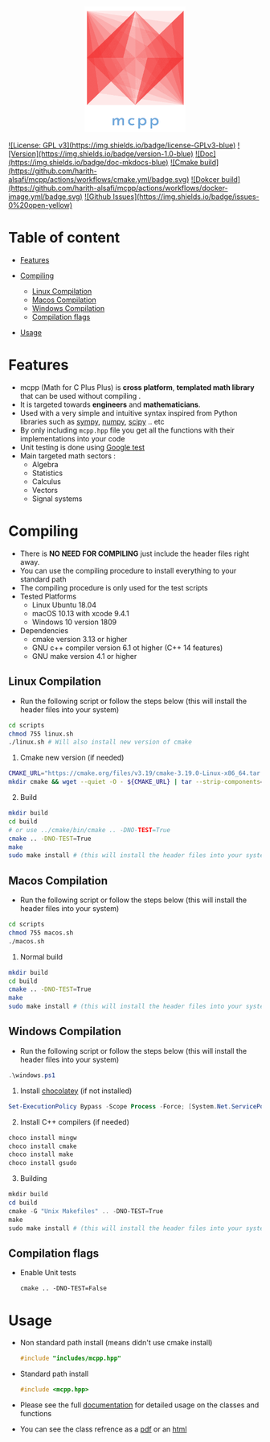 <p align="center">
  <img width="200" height="250" src="mcpp.png">
</p>
<a href="https://www.gnu.org/licenses/gpl-3.0" target="_blank">![License: GPL v3](https://img.shields.io/badge/license-GPLv3-blue)</a>
<a href="https://github.com/harith-alsafi/mcpp/releases" target="_blank">![Version](https://img.shields.io/badge/version-1.0-blue)</a>
<a href="https://harith-alsafi.github.io/mcpp-doc/" target="_blank">![Doc](https://img.shields.io/badge/doc-mkdocs-blue)</a> 
<a href="https://github.com/harith-alsafi/mcpp/actions/workflows" target="_blank">![Cmake build](https://github.com/harith-alsafi/mcpp/actions/workflows/cmake.yml/badge.svg)</a>
<a href="https://github.com/harith-alsafi/mcpp/actions/workflows" target="_blank">![Dokcer build](https://github.com/harith-alsafi/mcpp/actions/workflows/docker-image.yml/badge.svg)</a> 
<a href="https://github.com/harith-alsafi/mcpp/issues" target="_blank">![Github Issues](https://img.shields.io/badge/issues-0%20open-yellow)</a>

# Table of content 
- [Features](#features)

- [Compiling](#compiling)
  * [Linux Compilation](#linux-compilation)
  * [Macos Compilation](#macos-compilation)
  * [Windows Compilation](#windows-compilation)
  * [Compilation flags](#compilation-flags)
  
- [Usage](#usage)
# Features
* mcpp (Math for C Plus Plus) is **cross platform**,  **templated math library** that can be used without compiling . 
* It is targeted towards **engineers** and **mathematicians**.
* Used with a very simple and intuitive syntax inspired from Python libraries such as [sympy](https://www.sympy.org/en/index.html), [numpy](https://numpy.org/), [scipy](https://www.scipy.org/) .. etc
* By only including ``mcpp.hpp`` file you get all the functions with their implementations into your code 
* Unit testing is done using [Google test](https://github.com/google/googletest)
* Main targeted math sectors  :
    * Algebra 
    * Statistics 
    * Calculus 
    * Vectors 
    * Signal systems 

# Compiling 
* There is **NO NEED FOR COMPILING** just include the header files right away. 
* You can use the compiling procedure to install everything to your standard path 
* The compiling procedure is only used for the test scripts 
* Tested Platforms 
    * Linux Ubuntu 18.04
    * macOS 10.13 with xcode 9.4.1
    * Windows 10 version 1809
* Dependencies 
    * cmake version 3.13 or higher
    * GNU c++ compiler version 6.1 ot higher (C++ 14 features)
    * GNU make version 4.1 or higher

## Linux Compilation

* Run the following script or follow the steps below (this will install the header files into your system)
```bash
cd scripts
chmod 755 linux.sh
./linux.sh # Will also install new version of cmake 
```
1. Cmake new version (if needed)

```bash
CMAKE_URL="https://cmake.org/files/v3.19/cmake-3.19.0-Linux-x86_64.tar.gz"
mkdir cmake && wget --quiet -O - ${CMAKE_URL} | tar --strip-components=1 -xz -C cmake 
```
2. Build 

```bash
mkdir build
cd build
# or use ../cmake/bin/cmake .. -DNO-TEST=True 
cmake .. -DNO-TEST=True
make
sudo make install # (this will install the header files into your system)
```
## Macos Compilation
* Run the following script or follow the steps below (this will install the header files into your system)
```bash
cd scripts
chmod 755 macos.sh
./macos.sh
```
1) Normal build 
```bash
mkdir build
cd build
cmake .. -DNO-TEST=True  
make
sudo make install # (this will install the header files into your system)
```
## Windows Compilation
* Run the following script or follow the steps below (this will install the header files into your system)
```powershell
.\windows.ps1
```
1) Install [chocolatey](https://chocolatey.org/install) (if not installed)
```powershell
Set-ExecutionPolicy Bypass -Scope Process -Force; [System.Net.ServicePointManager]::SecurityProtocol = [System.Net.ServicePointManager]::SecurityProtocol -bor 3072; iex ((New-Object System.Net.WebClient).DownloadString('https://chocolatey.org/install.ps1'))
```
2) Install C++ compilers (if needed)
```powershell
choco install mingw
choco install cmake
choco install make
choco install gsudo
```
3) Building 
```powershell
mkdir build
cd build
cmake -G "Unix Makefiles" .. -DNO-TEST=True
make 
sudo make install # (this will install the header files into your system)
```

## Compilation flags 
* Enable Unit tests
    ```
    cmake .. -DNO-TEST=False
    ```

# Usage 
* Non standard path install (means didn't use cmake install)
    ```cpp
    #include "includes/mcpp.hpp"
    ```

* Standard path install 

    ```c++
    #include <mcpp.hpp>
    ```



* Please see the full [documentation](https://harith-alsafi.github.io/mcpp-doc/) for detailed usage on the classes and functions 

* You can see the class refrence as a [pdf](doc/latex/refman.pdf) or an [html](doc/html/index.html)

